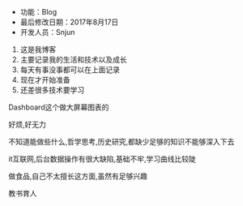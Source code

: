  * 功能：Blog
 * 最后修改日期：2017年8月17日
 * 开发人员：Snjun 

 1. 这是我博客
 2. 主要记录我的生活和技术以及成长
 3. 每天有事没事都可以在上面记录
 4. 现在才开始准备
 5. 还差很多技术要学习


Dashboard这个做大屏幕图表的

好烦,好无力

不知道能做些什么,哲学思考,历史研究,都缺少足够的知识不能够深入下去

it互联网,后台数据操作有很大缺陷,基础不牢,学习曲线比较陡

做食品,自己不太擅长这方面,虽然有足够兴趣

教书育人
